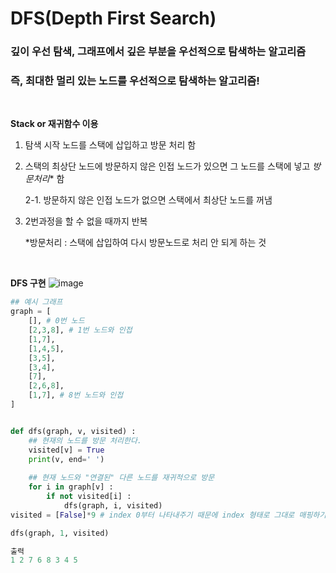 # DFS(Depth First Search)
### 깊이 우선 탐색, 그래프에서 깊은 부분을 우선적으로 탐색하는 알고리즘  
### 즉, 최대한 멀리 있는 노드를 우선적으로 탐색하는 알고리즘!
<br>

**Stack or 재귀함수 이용**
1. 탐색 시작 노드를 스택에 삽입하고 방문 처리 함
2. 스택의 최상단 노드에 방문하지 않은 인접 노드가 있으면 그 노드를 스택에 넣고 _방문처리_* 함  

    2-1. 방문하지 않은 인접 노드가 없으면 스택에서 최상단 노드를 꺼냄

3. 2번과정을 할 수 없을 때까지 반복

    *방문처리 : 스택에 삽입하여 다시 방문노드로 처리 안 되게 하는 것

<br>

**DFS 구현**
![image](https://user-images.githubusercontent.com/83996346/189016699-d4fc3c55-4a08-4f3c-b8c9-2dbf64e1439d.png)

```python
## 예시 그래프
graph = [
    [], # 0번 노드
    [2,3,8], # 1번 노드와 인접
    [1,7],
    [1,4,5],
    [3,5],
    [3,4],
    [7],
    [2,6,8],
    [1,7], # 8번 노드와 인접
]


def dfs(graph, v, visited) :
    ## 현재의 노드를 방문 처리한다.
    visited[v] = True
    print(v, end=' ')
    
    ## 현재 노드와 "연결된" 다른 노드를 재귀적으로 방문
    for i in graph[v] : 
        if not visited[i] :
            dfs(graph, i, visited)
visited = [False]*9 # index 0부터 나타내주기 때문에 index 형태로 그대로 매핑하기 위해 노드수+1로 False를 채움

dfs(graph, 1, visited)

출력
1 2 7 6 8 3 4 5
```